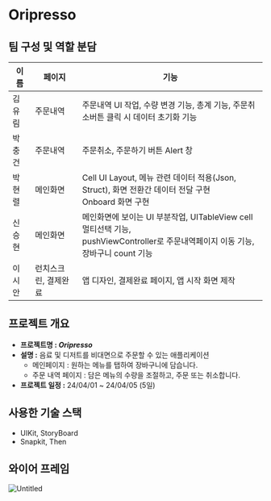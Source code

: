 # Oripresso
## 팀 구성 및 역할 분담
|이름|페이지|기능|
|---|---|------|
|김유림|주문내역|주문내역 UI 작업, 수량 변경 기능, 총계 기능, 주문취소버튼 클릭 시 데이터 초기화 기능|
|박충건|주문내역|주문취소, 주문하기 버튼 Alert 창|
|박현렬|메인화면|Cell UI Layout, 메뉴 관련 데이터 적용(Json, Struct), 화면 전환간 데이터 전달 구현</br>Onboard 화면 구현|
|신승현|메인화면|메인화면에 보이는 UI 부분작업, UITableView cell 멀티선택 기능,</br> pushViewController로 주문내역페이지 이동 기능, 장바구니 count 기능|
|이시안|런치스크린, 결제완료|앱 디자인, 결제완료 페이지, 앱 시작 화면 제작|


## 프로젝트 개요

- **프로젝트명 : $Oripresso$**
- **설명 :** 음료 및 디저트를 비대면으로 주문할 수 있는 애플리케이션
    - 메인페이지 : 원하는 메뉴를 탭하여 장바구니에 담습니다.
    - 주문 내역 페이지 : 담은 메뉴의 수량을 조절하고, 주문 또는 취소합니다.
- **프로젝트 일정 :** 24/04/01 ~ 24/04/05 (5일)

## 사용한 기술 스택
- UIKit, StoryBoard
- Snapkit, Then

## 와이어 프레임
![Untitled](https://github.com/NBCampArchive/Oripresso/assets/112539563/41ff8274-e5e4-4857-94c0-9013ee0b57a3)
